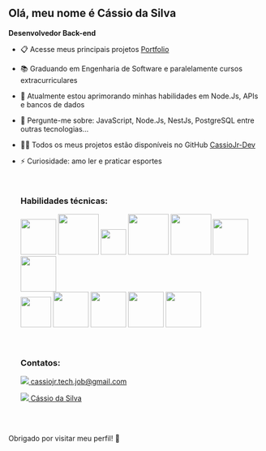 <h2> Olá, meu nome é Cássio da Silva</h2>
  
  **Desenvolvedor Back-end**
- 📋 Acesse meus principais projetos <a href="https://github.com/stars/CassioJr-Dev/lists/portfolio" target="_blank" > Portfolio </a>
- 📚 Graduando em Engenharia de Software e paralelamente cursos extracurriculares
- 🌱 Atualmente estou aprimorando minhas habilidades em Node.Js, APIs e bancos de dados
- 💬 Pergunte-me sobre: JavaScript, Node.Js, NestJs, PostgreSQL entre outras tecnologias...
- 👩‍💻 Todos os meus projetos estão disponíveis no GitHub <a href="https://github.com/CassioJr08?tab=repositories" target="_blank" > CassioJr-Dev </a>
- ⚡ Curiosidade: amo ler e praticar esportes
  
  <br>
  <h3> Habilidades técnicas: </h3>
  <div style="display: inline_block">
  <img height="70" src="https://user-images.githubusercontent.com/25181517/117447155-6a868a00-af3d-11eb-9cfe-245df15c9f3f.png"/>  
  <img height="80" src="https://user-images.githubusercontent.com/25181517/183568594-85e280a7-0d7e-4d1a-9028-c8c2209e073c.png"/>
  <img height="50" src="https://seeklogo.com/images/E/express-logo-E9DA5D0AF7-seeklogo.com.png"/>
  <img height="80" src="https://user-images.githubusercontent.com/25181517/182884177-d48a8579-2cd0-447a-b9a6-ffc7cb02560e.png"/>
  <img height="80" src="https://user-images.githubusercontent.com/25181517/117208740-bfb78400-adf5-11eb-97bb-09072b6bedfc.png"/>
  <img height="70" src="https://upload.wikimedia.org/wikipedia/commons/thumb/4/4c/Typescript_logo_2020.svg/250px-Typescript_logo_2020.svg.png"/>
  <img height="70"src="https://nestjs.com/img/logo-small.svg"/> <br>
  <img 
    <img height="60" src="https://cf-assets.www.cloudflare.com/slt3lc6tev37/4WJkWMYGkEpa05B0hyL88E/91dd67e91752d39d94b60cdcdfdc287d/prismalogo-freelogovectors.net_.png"/>
    <img height="70" src="https://user-images.githubusercontent.com/30929568/112730670-de09a480-8f58-11eb-9875-0d9ebb87fbd6.png"/>
    <img height="70" src="https://cdn.freebiesupply.com/logos/large/2x/jest-logo-png-transparent.png"/>
    <img height="70" src="https://1000logos.net/wp-content/uploads/2021/11/Docker-Logo-2013.png"/>
  <img height="70" src="https://user-images.githubusercontent.com/25181517/192108372-f71d70ac-7ae6-4c0d-8395-51d8870c2ef0.png"/>
  </div>
  <br>
  <br>
  <h3> Contatos: </h3>
  
  <a href="mailto:carolinafdornas@gmail.com"> <img src="https://img.shields.io/badge/Gmail-D14836?style=for-the-badge&logo=gmail&logoColor=white"/> </a> 
   [cassiojr.tech.job@gmail.com](mailto:cassiojr.tech.job@gmail.com)

  <a href="https://www.linkedin.com/in/carolina-dornas/" target="_blank"> <img src="https://img.shields.io/badge/LinkedIn-0077B5?style=for-the-badge&logo=linkedin&logoColor=white"/> </a> 
   [Cássio da Silva](https://www.linkedin.com/in/cássio-da-silva)

  <br>

  <br>
Obrigado por visitar meu perfil! 🚀
